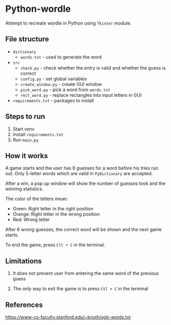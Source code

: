# Python-wordle

Attempt to recreate wordle in Python using `Tkinter` module.

## File structure

- `dictionary`
  - `words.txt` - used to generate the word
- `src`
  - `check.py` - check whether the entry is valid and whether the guess is correct
  - `config.py` - set global variables
  - `create_window.py` - create GUI window
  - `pick_word.py` - pick a word from `words.txt`
  - `rect_word.py` - replace rectangles into input letters in GUI
- `requirements.txt` - packages to install

## Steps to run

1. Start venv
2. Install `requirements.txt`
3. Run `main.py`

## How it works

A game starts and the user has 6 guesses for a word before his tries run out. Only 5-letter words which are valid in `PyDictionary` are accepted.

After a win, a pop up window will show the number of guesses took and the winning statistics.

The color of the letters mean:

- Green: Right letter in the right position
- Orange: Right letter in the wrong position
- Red: Wrong letter

After 6 wrong guesses, the correct word will be shown and the next game starts.

To end the game, press `Ctl + C` in the terminal.

## Limitations

1. It does not prevent user from entering the same word of the previous guess

2. The only way to exit the game is to press `Ctl + C` in the terminal

## References

<https://www-cs-faculty.stanford.edu/~knuth/sgb-words.txt>
